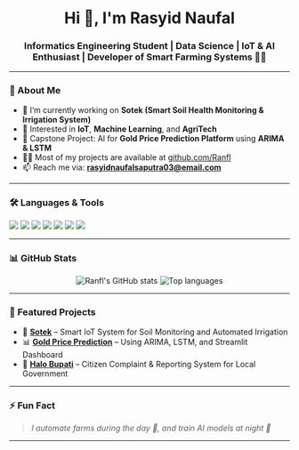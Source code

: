 <h1 align="center">Hi 👋, I'm Rasyid Naufal</h1>
<h3 align="center">Informatics Engineering Student | Data Science | IoT & AI Enthusiast | Developer of Smart Farming Systems 🌱💡</h3>

---

### 🚀 About Me

- 🌱 I’m currently working on **Sotek (Smart Soil Health Monitoring & Irrigation System)**
- 🧠 Interested in **IoT**, **Machine Learning**, and **AgriTech**
- 💼 Capstone Project: AI for **Gold Price Prediction Platform** using **ARIMA & LSTM**
- 👨‍💻 Most of my projects are available at [github.com/Ranfl](https://github.com/Ranfl)
- 📫 Reach me via: **rasyidnaufalsaputra03@email.com**

---

### 🛠️ Languages & Tools

<p align="left">
  <img src="https://img.shields.io/badge/Python-3670A0?style=for-the-badge&logo=python&logoColor=white"/>
  <img src="https://img.shields.io/badge/JavaScript-F7DF1E?style=for-the-badge&logo=javascript&logoColor=black"/>
  <img src="https://img.shields.io/badge/C++-00599C?style=for-the-badge&logo=c%2B%2B&logoColor=white"/>
  <img src="https://img.shields.io/badge/Node.js-339933?style=for-the-badge&logo=nodedotjs&logoColor=white"/>
  <img src="https://img.shields.io/badge/ESP8266-000000?style=for-the-badge&logo=arduino&logoColor=white"/>
  <img src="https://img.shields.io/badge/MySQL-005C84?style=for-the-badge&logo=mysql&logoColor=white"/>
  <img src="https://img.shields.io/badge/Figma-F24E1E?style=for-the-badge&logo=figma&logoColor=white"/>
</p>

---

### 📊 GitHub Stats

<p align="center">
  <img src="https://github-readme-stats.vercel.app/api?username=Ranfl&show_icons=true&theme=radical" alt="Ranfl's GitHub stats" />
  <img src="https://github-readme-stats.vercel.app/api/top-langs/?username=Ranfl&layout=compact&theme=radical" alt="Top languages" />
</p>

---

### 📌 Featured Projects

- 🔧 [**Sotek**](https://github.com/Ranfl/Sotek) – Smart IoT System for Soil Monitoring and Automated Irrigation
- 📊 [**Gold Price Prediction**](https://github.com/Ranfl/Gold-Prediction) – Using ARIMA, LSTM, and Streamlit Dashboard
- 💬 [**Halo Bupati**](https://github.com/Ranfl/Halo-Bupati) – Citizen Complaint & Reporting System for Local Government

---

### ⚡ Fun Fact

> _I automate farms during the day 🌾, and train AI models at night 🤖_

---
